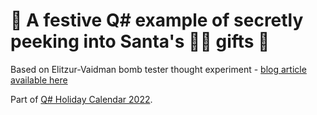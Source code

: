 # 🎄 A festive Q# example of secretly peeking into Santa's 🎅🏻 gifts 🎁

Based on Elitzur-Vaidman bomb tester thought experiment - [blog article available here](https://www.strathweb.com/2022/12/q-holiday-calendar-2022-peeking-into-santas-gifts-with-q/)

Part of [Q# Holiday Calendar 2022](https://devblogs.microsoft.com/qsharp/q-holiday-calendar-2022/).
